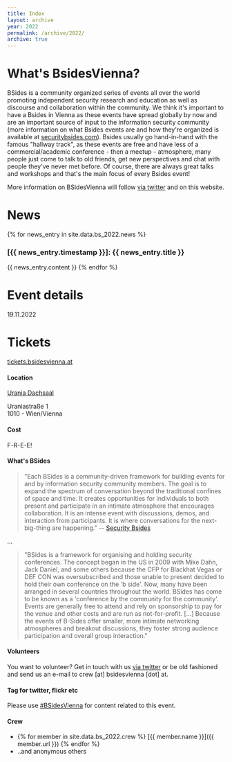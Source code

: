 ```yaml
---
title: Index
layout: archive
year: 2022
permalink: /archive/2022/
archive: true
---
```


# What's BsidesVienna?

BSides is a community organized series of events all over the world promoting independent security research and education as well as discourse and collaboration within the community. We think it's important to have a Bsides in Vienna as these events have spread globally by now and are an important source of input to the information security community (more information on what Bsides events are and how they're organized is available at [securitybsides.com](http://www.securitybsides.com)). Bsides usually go hand-in-hand with the famous "hallway track", as these events are free and have less of a commercial/academic conference - then a meetup - atmosphere, many people just come to talk to old friends, get new perspectives and chat with people they've never met before. Of course, there are always great talks and workshops and that's the main focus of every Bsides event!

More information on BSidesVienna will follow [via twitter](https://twitter.com/BSidesVienna) and on this website.

# News

{% for news_entry in site.data.bs_2022.news %}
### [{{ news_entry.timestamp }}]: {{ news_entry.title }}
{{ news_entry.content }}
{% endfor %}

# Event details

19.11.2022

# Tickets

[tickets.bsidesvienna.at](https://tickets.bsidesvienna.at)

#### Location

[Urania Dachsaal](https://www.vhs.at/de/ueber-die-vhs/veranstaltungszentren#1010-wien-vhs-wiener-urania-veranstaltungssale)

Uraniastraße 1     
1010 - Wien/Vienna

#### Cost

F-R-E-E!

#### What's BSides

> "Each BSides is a community-driven framework for building events for and by information security community members.  The goal is to expand the spectrum of conversation beyond the traditional confines of space and time.  It creates opportunities for individuals to both present and participate in an intimate atmosphere that encourages collaboration. It is an intense event with discussions, demos, and interaction from participants. It is where conversations for the next-big-thing are happening."
-- [Security Bsides](http://www.securitybsides.com)

...

> "BSides is a framework for organising and holding security conferences. The concept began in the US in 2009 with Mike Dahn, Jack Daniel, and some others because the CFP for Blackhat Vegas or DEF CON was oversubscribed and those unable to present decided to hold their own conference on the 'b side'. Now, many have been arranged in several countries throughout the world. BSides has come to be known as a 'conference by the community for the community'. Events are generally free to attend and rely on sponsorship to pay for the venue and other costs and are run as not-for-profit. [...]  Because the events of B-Sides offer smaller, more intimate networking atmospheres and breakout discussions, they foster strong audience participation and overall group interaction."

#### Volunteers

You want to volunteer? Get in touch with us [via twitter](https://twitter.com/BSidesVienna)
or be old fashioned and send us an e-mail to crew [at] bsidesvienna [dot] at.

#### Tag for twitter, flickr etc

Please use [#BSidesVienna](https://twitter.com/search?q=bsidesvienna) for content related to this event.

#### Crew

* {% for member in site.data.bs_2022.crew %} [{{ member.name }}]({{ member.url }}) {% endfor %}
* ..and anonymous others
